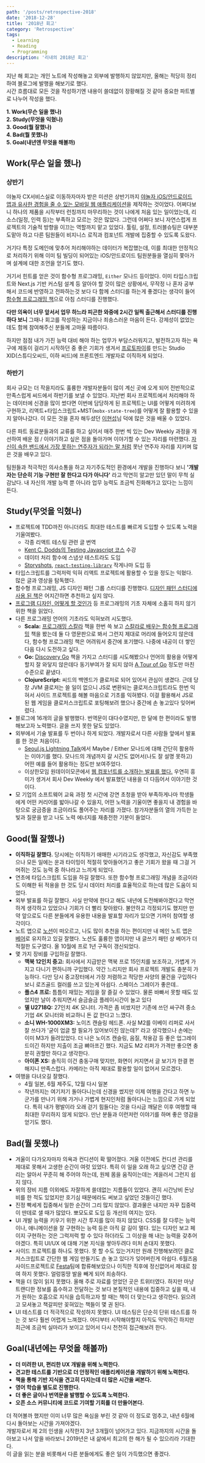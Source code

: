 ```yaml
---
path: '/posts/retrospective-2018'
date: '2018-12-28'
title: '2018년 회고'
category: 'Retrospective'
tags:
  - Learning
  - Reading
  - Programming
description: '리내의 2018년 회고'
---
```

지난 해 회고는 개인 노트에 작성해놓고 외부에 발행하지 않았지만, 올해는 적당히 정리하여 블로그에 발행을 해보기로 했다.  
시간 흐름대로 모든 것을 작성하기엔 내용이 쓸데없이 장황해질 것 같아 중요한 파트별로 나누어 작성을 했다.

**1. Work(무슨 일을 했나)**  
**2. Study(무엇을 익혔나)**  
**3. Good(뭘 잘했나)**  
**4. Bad(뭘 못했나)**  
**5. Goal(내년엔 무엇을 해볼까)**

## Work(무슨 일을 했나)

### 상반기

야놀자 CX서비스실로 이동하자마자 받은 미션은 상반기까지 [야놀자 iOS/안드로이드 앱과 유사한 경험을 줄 수 있는 모바일 웹 애플리케이션](https://m.yanolja.com)을 제작하는 것이었다. 어쩌다보니 하나의 제품을 시작부터 런칭까지 마무리하는 것이 나에게 처음 있는 일이었는데, 리소스(일정, 인력 등)는 부족하고 모르는 것은 많았다. 그런데 어쩌다 보니 자연스럽게 프로젝트의 기술적 방향을 이끄는 역할까지 맡고 있었다. 툴링, 설정, 트러블슈팅은 대부분 도맡아 하고 다른 팀원들이 비지니스 로직과 컴포넌트 개발에 집중할 수 있도록 도왔다.

거기다 특정 도메인에 맞추어 처리해야하는 데이터가 복잡했는데, 이를 최대한 안정적으로 처리하기 위해 이미 팀 빌딩이 되어있는 iOS/안드로이드 팀원분들을 열심히 쫓아가며 설계에 대한 조언을 얻기도 했다.

거기서 힌트를 얻은 것이 함수형 프로그래밍, `Either` 모나드 등이었다. 이미 타입스크립트와 Next.js 기반 커스텀 설계 등 알아야 할 것이 많은 상황에서, 무작정 나 혼자 공부해서 코드에 반영하고 전파하는것 보다 다 함께 스터디를 하는게 좋겠다는 생각이 들어 [함수형 프로그래밍 책](https://rinae.dev/posts/functional-javascript-review)으로 아침 스터디를 진행했다.

**다만 의욕이 너무 앞서서 업무 하느라 피곤한 와중에 2시간 일찍 출근해서 스터디를 진행하다 보니** 그때나 회고를 작성하는 지금이나 죄송스러운 마음이 든다. 강제성이 없었는데도 함께 참여해주신 분들께 고마울 따름이다.

하지만 점점 내가 가진 능력 대비 해야 하는 업무가 부담스러워지고, 발전하고자 하는 욕구에 제동이 걸리기 시작하던 중 좋은 기회가 생겨서 [프로토파이](https://protopie.io_)를 만드는 Studio XID(스튜디오씨드, 이하 씨드)에 프론트엔드 개발자로 이직하게 되었다.

### 하반기

회사 규모는 더 작을지라도 훌륭한 개발자분들이 많이 계신 곳에 오게 되어 전반적으로 만족스럽게 씨드에서 하반기를 보낼 수 있었다. 지난번 회사 프로젝트에서 처리해야 하는 데이터에 신경을 많이 썼다면 이번에 담당하게 된 프로젝트는 UI를 어떻게 미려하게 구현하고, 리액트+타입스크립트+MST(`mobx-state-tree`)를 어떻게 잘 활용할 수 있을지 알아나갔다. 이 모든 것을 혼자 해두셨던 [이현섭](https://hyunseob.github.io/resume/)님 덕에 많은 것을 배울 수 있었다.

다른 파트 동료분들과의 교류를 하고 싶어서 매주 한번 씩 있는 Dev Weekly 과정을 개선하여 배운 점 / 이야기하고 싶은 점을 돌아가며 이야기할 수 있는 자리를 마련했다. [자신이 속한 밴드에서 가장 못하는 연주자가 되라는 말 처럼](http://softwaretherapist.blogspot.com/2009/11/blog-post_7.html) 못난 연주자 자리를 지키며 많은 것을 배우고 있다.

팀원들과 적극적인 의사소통을 하고 자기주도적인 환경에서 개발을 진행하다 보니 **'개발자는 단순히 기능 구현만 잘 한다고 다가 아니다'** 라고 막연히 알고만 있던 말이 무척 실감났다. 내 자신의 개발 능력 뿐 아니라 업무 능력도 조금씩 진화해가고 있다는 느낌이 든다.

## Study(무엇을 익혔나)

- 프로젝트에 TDD까진 아니더라도 최대한 테스트를 빠르게 도입할 수 있도록 노력을 기울여봤다.
  - 각종 리액트 테스팅 관련 글 번역
  - [Kent C. Dodds의 Testing Javascript 코스](https://testingjavascript.com) 수강
  - 데이터 처리 함수에 스냅샷 테스트라도 도입
  - [Storyshots](https://github.com/storybooks/storybook/tree/next/addons/storyshots/storyshots-core), [`react-testing-library`](https://github.com/kentcdodds/react-testing-library) 작게나마 도입 등
- 타입스크립트를 그럭저럭 익혀 리액트 프로젝트에 활용할 수 있을 정도는 익혔다. 많은 글과 영상을 탐독했다.
- 함수형 프로그래밍, JS 디자인 패턴 그룹 스터디를 진행했다. [디자인 패턴 스터디에 사용 된 책](http://aladin.kr/p/ObDTM)은 어지간하면 추천하고 싶지 않다.
- [프로그램 디자인, 어떻게 할 것인가](http://aladin.kr/p/76MFl) 등 프로그래밍의 기초 자체에 소홀히 하지 않기 위한 책을 읽었다.
- 다른 프로그래밍 언어의 기초라도 익혀보려 시도했다.
  - **Scala:** [프로그래밍 스칼라](http://aladin.kr/p/JoKvW) 책을 한번 쓱 보고 [스칼라로 배우는 함수형 프로그래밍](http://aladin.kr/p/j6kUs) 책을 봤는데 둘 다 영문판으로 봐서 그런지 제대로 머리에 들어오지 않은데다, 함수형 프로그래밍 책은 어려워서 중간에 포기했다. 나중에 내공이 더 쌓인 다음 다시 도전하고 싶다.
  - **Go:** [Discovery Go](http://aladin.kr/p/Jngxn) 책을 가지고 스터디를 시도해봤으나 언어의 활용을 어떻게 할지 잘 와닿지 않은데다 동기부여가 잘 되지 않아 [A Tour of Go](https://tour.golang.org/) 정도만 마친 수준으로 끝냈다.
  - **ClojureScript:** 씨드의 백엔드가 클로저로 되어 있어서 관심이 생겼다. 근데 당장 JVM 클로저는 쓸 일이 없으니 JS로 변환되는 클로저스크립트라도 한번 익혀서 사이드 프로젝트를 해볼 마음으로 기초를 익혀봤다. 이걸 활용해서 JS로 된 웹 게임을 클로저스크립트로 포팅해보려 했으나 중간에 손 놓고있다 잊어버렸다.
- 블로그에 16개의 글을 발행했다. 번역문이 대다수였지만, 한 달에 한 편이라도 발행해보고자 노력했다. 글을 쓰지 못한 달도 있었다.
- 외부에서 기술 발표를 두 번이나 하게 되었다. 개발자로서 다른 사람들 앞에서 발표를 한 것은 처음이다.
  - [Seoul.js Lightning Talk](https://festa.io/events/49)에서 Maybe / Either 모나드에 대해 간단히 활용하는 이야기를 했다. 모나드의 개념까지 갈 시간도 없어서(나도 잘 설명 못하고) 어떤 예를 들어 활용하는 정도만 보여주었다.
  - 이상한모임 원데이이모콘에서 [웹 컴포넌트를 소개하는 발표를 했다.](https://youtu.be/qfp6AGcVnDQ) 우연히 흥미가 생겨서 회사 Dev Weekly 에서 발표했던 내용을 더 다듬어서 이야기한 것이다.
- 모 기업의 소프트웨어 교육 과정 첫 시간에 강연 초청을 받아 부족하게나마 학생들에게 어떤 커리어를 밟아나갈 수 있을지, 어떤 노력을 기울이면 좋을지 내 경험을 바탕으로 궁금증을 조금이라도 풀어주는 자리를 가졌다. 참가자분들의 열의 가득한 눈빛과 질문을 받고 나도 노력 에너지를 재충전한 기분이 들었다.

## Good(뭘 잘했나)

- **이직하길 잘했다.** 당시에는 이직하기 애매한 시기라고도 생각했고, 자신감도 부족했으나 모든 일에는 운과 타이밍이 적절히 맞아들어가고 좋은 기회가 왔을 때 그걸 거머쥐는 것도 능력 중 하나라고 느끼게 되었다.
- 연초에 타입스크립트 도입을 하길 잘했다. 또한 함수형 프로그래밍 개념을 조금이라도 이해한 뒤 적용을 한 것도 당시 데이터 처리를 효율적으로 하는데 많은 도움이 되었다.
- 외부 발표를 하길 잘했다. 사실 만약에 한다고 해도 내년에 도전해봐야겠다고 막연하게 생각하고 있었으나 기회가 더 빨리 찾아왔다. 불안하고 걱정되기도 했지만 만약 앞으로도 다른 분들에게 유용한 내용을 발표할 자리가 있으면 기꺼이 참여할 생각이다.
- 노트 앱으로 [노션](https://notion.so)이 떠오르고, 나도 많이 추천을 하는 편이지만 내 메인 노트 앱은 [베어](https://bear.app)로 유지하고 있길 잘했다. 노션도 훌륭한 앱이지만 내 글쓰기 패턴 상 베어가 더 적절한 도구였다. 올 10월에 프로 1년 구독이 갱신되었다.
- 몇 가지 장비를 구입하길 잘했다.
  - **맥북 12인치 중고:** 회사에서 지급받은 맥북 프로 15인치를 보조하고, 가볍게 가지고 다니기 편하니까 구입했다. 약간 느리지만 회사 프로젝트 개발도 충분히 가능하다. 다만 당시 중고장터에서 가장 저렴하고 적당한 사양의 물건을 구입하다보니 로즈골드 컬러를 쓰고 있는게 아쉽다. 스페이스 그레이가 좋은데..
  - **플스4 프로:** 틈틈이 재밌는 게임을 잘 즐길 수 있었다. 물론 바빠서 못할 때도 있었지만 날이 추워지면서 슬금슬금 플레이시간이 늘고 있다
  - **델 U2718Q:** 27인치 4K 모니터. 가격은 좀 비쌌지만 기존에 쓰던 싸구려 중소기업 4K 모니터와 비교하니 돈 값 한다고 느꼈다.
  - **소니 WH-1000XM3:** 노이즈 캔슬링 헤드폰. 사실 M2를 이베이 리퍼로 사서 잘 쓰다가 '굳이 업글 할 필요가 있어보이진 않는데?' 라고 생각했으나 손에는 이미 M3가 들려있었다. 더 나은 노이즈 캔슬링, 음질, 착용감 등 좋은 업그레이드이긴 하지만 지출이 조금 뼈아프긴 했다. 지금도 M2 리퍼가 가격만 좋으면 충분히 권할만 하다고 생각한다.
  - **아이폰 XS:** 솔직히 이건 충동구매 맞지만, 화면이 커지면서 글 보기가 한결 편해지니 만족스럽다. 카메라는 아직 제대로 활용할 일이 없어서 모르겠다.
- 여행을 다녀오길 잘했다.
  - 4월 일본, 6월 제주도, 12월 다시 일본
  - 작년까지는 여기저기 돌아다니는데 신경을 썼지만 이제 여행을 간다고 하면 누군가를 만나기 위해 가거나 가볍게 현지인처럼 돌아다니는 느낌으로 가게 되었다. 특히 내가 평발이라 오래 걷기 힘들다는 것을 다시금 깨달은 이후 여행할 때 최대한 무리하지 않게 되었다. 만난 분들과 이런저런 이야기를 하며 좋은 영감을 얻기도 했다.

## Bad(뭘 못했나)

- 겨울이 다가오자마자 의욕과 컨디션이 확 떨어졌다. 겨울 이전에도 컨디션 관리를 제대로 못해서 고생한 순간이 여럿 있었다. 특히 이 일을 오래 하고 싶으면 건강 관리는 알아서 꾸준히 해 주어야 하는데, 원체 몸을 움직이는데는 게을러서 그런지 쉽지 않다.
- 위의 장비 지름 이외에도 자잘하게 쓸데없는 지름들이 있었다. 괜히 시간낭비 돈낭비를 한 적도 있었지만 호기심 때문에라도 써보고 싶었던 것들이긴 했다.
- 진정 빡세게 집중해서 일한 순간이 그리 많지 않았다. 결과물은 내지만 자꾸 집중력이 딴데로 샐 때가 많았다. 뽀모도로 도입 등 개선의 여지는 있다.
- UI 개발 능력을 키우기 위한 시간 투지를 많이 하지 않았다. CSS를 잘 다루는 능력이나, 애니메이션을 잘 구현하는 능력 등은 아직 갈 길이 멀다. 있는 디자인 보고 페이지 구현하는 것은 그럭저럭 할 수 있다 하더라도 그 이상을 해 내는 능력을 갖추어야겠다. 특히 UI/UX 에 대해 기본 지식을 쌓아두려다 미처 손대지 못했다.
- 사이드 프로젝트를 하나도 못했다. 못 할 수도 있는거지만 원래 진행해보려던 클로저스크립트로 간단한 웹 게임 만들기도 손 놓고 있다가 잊어버린게 아쉽다. 6월즈음 사이드프로젝트로 [Festa](https://festa.io)팀에 합류해보았으나 이직한 직후에 정신없어서 제대로 참여 하지 못했다. 얼렁뚱땅 발을 빼게 되어 죄송하다.
- 책을 더 많이 읽지 못했다. 올해 주로 자료를 얻었던 곳은 트위터였다. 하지만 마냥 트랜디한 정보를 흡수하고 전달하는 것 보다 본질적인 내용에 집중하고 싶을 때, 내가 원하는 호흡으로 지식을 습득하고자 할 때는 책이 더 맞는다고 생각한다. 읽으려고 모셔놓고 책갈피만 꽂혀있는 책들이 몇 권 된다.
- UI 테스트를 더 적극적으로 작성하지 못했다. UI 테스팅은 단순히 단위 테스트를 하는 것 보다 훨씬 어렵게 느껴졌다. 어디부터 시작해야할지 아직도 막막하긴 하지만 최근에 조금씩 실마리가 보이고 있어서 다시 천천히 접근해보려 한다.

## Goal(내년에는 무엇을 해볼까)

- **더 미려한 UI, 편리한 UX 개발을 위해 노력한다.**  
- **견고한 테스트를 기반으로 더 안정적인 애플리케이션을 개발하기 위해 노력한다.**  
- **책을 통해 기반 지식을 견고히 다지는데 더 많은 시간을 써본다.**  
- **영어 학습을 별도로 진행한다.**  
- **더 좋은 글이나 번역문을 발행할 수 있도록 노력한다.**  
- **오픈 소스 커뮤니티에 코드로 기여할 기회를 더 만들어본다.**  

더 적어볼까 했지만 이미 너무 많은 욕심을 부린 것 같아 이 정도로 멈추고, 내년 6월에 다시 돌아보는 시간을 가져야겠다.  
개발자로서 제 2의 인생을 시작한지 3년 3개월이 넘어가고 있다. 지금까지의 시간을 돌아보고 나서 앞을 바라보니 2019년은 내 삶에서 최고의 한 해가 될 수 있으리라 기대한다.  
이 글을 읽는 분을 비롯해서 다른 분들에게도 좋은 일이 가득했으면 좋겠다.